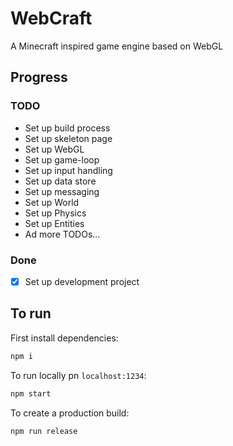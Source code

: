 # WebCraft

A Minecraft inspired game engine based on WebGL

## Progress

### TODO

- Set up build process
- Set up skeleton page
- Set up WebGL
- Set up game-loop
- Set up input handling
- Set up data store
- Set up messaging
- Set up World
- Set up Physics
- Set up Entities
- Ad more TODOs...

### Done

- [x] Set up development project

## To run

First install dependencies:

```sh
npm i
```

To run locally pn `localhost:1234`:

```sh
npm start
```

To create a production build:

```sh
npm run release
```

